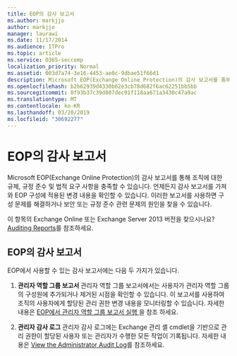 ```yaml
---
title: EOP의 감사 보고서
ms.author: markjjo
author: markjjo
manager: laurawi
ms.date: 11/17/2014
ms.audience: ITPro
ms.topic: article
ms.service: O365-seccomp
localization_priority: Normal
ms.assetid: 003d7a74-3e16-4453-ae0c-9dbae51f66d1
description: Microsoft EOP(Exchange Online Protection)의 감사 보고서를 통해 조직에 대한 규제, 규정 준수 및 법적 요구 사항을 충족할 수 있습니다. 언제든지 감사 보고서를 가져와 EOP 구성에 적용된 변경 내용을 확인할 수 있습니다. 이러한 보고서를 사용하면 구성 문제를 해결하거나 보안 또는 규정 준수 관련 문제의 원인을 찾을 수 있습니다.
ms.openlocfilehash: b2b62939d4330b62e3cb78d682f6ac62251bb5bb
ms.sourcegitcommit: 0f93b37c39d807dec91f118aa671a3430c47a9ac
ms.translationtype: MT
ms.contentlocale: ko-KR
ms.lasthandoff: 03/20/2019
ms.locfileid: "30692277"
---
```

# <a name="auditing-reports-in-eop"></a>EOP의 감사 보고서

Microsoft EOP(Exchange Online Protection)의 감사 보고서를 통해 조직에 대한 규제, 규정 준수 및 법적 요구 사항을 충족할 수 있습니다. 언제든지 감사 보고서를 가져와 EOP 구성에 적용된 변경 내용을 확인할 수 있습니다. 이러한 보고서를 사용하면 구성 문제를 해결하거나 보안 또는 규정 준수 관련 문제의 원인을 찾을 수 있습니다.
  
이 항목의 Exchange Online 또는 Exchange Server 2013 버전을 찾으시나요? [Auditing Reports](http://technet.microsoft.com/library/2b3e1529-1677-4564-be0b-ce22757ddc0d.aspx)를 참조하세요.
  
## <a name="auditing-reports-in-eop"></a>EOP의 감사 보고서

EOP에서 사용할 수 있는 감사 보고서에는 다음 두 가지가 있습니다.
  
1. **관리자 역할 그룹 보고서** 관리자 역할 그룹 보고서에서는 사용자가 관리자 역할 그룹의 구성원에 추가되거나 제거된 시점을 확인할 수 있습니다. 이 보고서를 사용하여 조직의 사용자에게 할당된 관리 권한 변경 내용을 모니터링할 수 있습니다. 자세한 내용은 [EOP에서 관리자 역할 그룹 보고서 실행 ](run-an-administrator-role-group-report-in-eop-eop.md)을 참조 하세요.
    
2. **관리자 감사 로그** 관리자 감사 로그에는 Exchange 관리 셸 cmdlet을 기반으로 관리 권한이 할당된 사용자 또는 관리자가 수행한 모든 작업이 기록됩니다. 자세한 내용은 [View the Administrator Audit Log](http://technet.microsoft.com/library/5c62072a-556d-4fea-9973-d668c6b9fd57.aspx)를 참조하세요.
    

